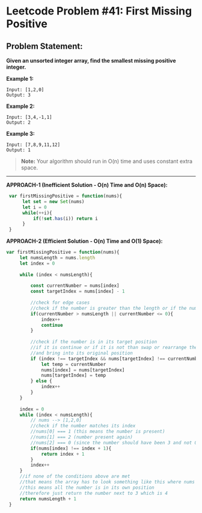 # Leetcode Problem #41: First Missing Positive

## Problem Statement:

**Given an unsorted integer array, find the smallest missing positive integer.**

**Example 1:**

```
Input: [1,2,0]
Output: 3
```

**Example 2:**

```
Input: [3,4,-1,1]
Output: 2
```

**Example 3:**

```
Input: [7,8,9,11,12]
Output: 1
```

> **Note:** Your algorithm should run in O(n) time and uses constant extra space.
---

**APPROACH-1 (Inefficient Solution - O(n) Time and O(n) Space):**

```javascript
 var firstMissingPositive = function(nums){
      let set = new Set(nums)
      let i = 0
      while(++i){
          if(!set.has(i)) return i
      }
 }
```

**APPROACH-2 (Efficient Solution - O(n) Time and O(1) Space):**

```javascript
var firstMissingPositive = function(nums){
     let numsLength = nums.length
     let index = 0
     
     while (index < numsLength){
         
         const currentNumber = nums[index]
         const targetIndex = nums[index] - 1
         
         //check for edge cases
         //check if the number is greater than the length or if the number is a non negative number or if the number is zero
         if(currentNumber > numsLength || currentNumber <= 0){
             index++
             continue
         }
         
         //check if the number is in its target position
         //if it is continue or if it is not than swap or rearrange the numbers
         //and bring into its original position
         if (index !== targetIndex && nums[targetIndex] !== currentNumber){
             let temp = currentNumber
             nums[index] = nums[targetIndex]
             nums[targetIndex] = temp
         } else {
             index++
         }
     }
     
     index = 0
     while (index < numsLength){
         // nums --> [1,2,0]
         //check if the number matches its index
         //nums[0] === 1 (this means the number is present)
         //nums[1] === 2 (number present again)
         //nums[2] === 0 (since the number should have been 3 and not 0, hence we return the number 3 itself)
         if(nums[index] !== index + 1){
             return index + 1
         }
         index++
     }
     //if none of the conditions above are met
     //that means the array has to look something like this where nums -> [1,2,3]
     //this means all the number is in its own position
     //therefore just return the number next to 3 which is 4
     return numsLength + 1  
 }
```
